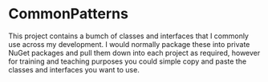 # CommonPatterns

This project contains a bumch of classes and interfaces that I commonly use across my development.
I would normally package these into private NuGet packages and pull them down into each project as required, 
however for training and teaching purposes you could simple copy and paste the classes and interfaces you want to use.